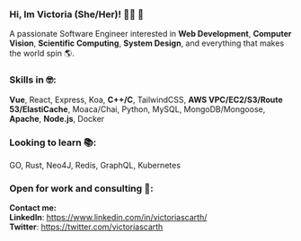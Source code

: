 ### Hi, Im Victoria (She/Her)! 🏳️‍⚧️ 👋
A passionate Software Engineer interested in **Web Development**, **Computer Vision**, **Scientific Computing**, **System Design**, and everything that makes the world spin 🌎.

### Skills in 🤓:
**Vue**, React, Express, Koa, **C++/C**, TailwindCSS, **AWS VPC/EC2/S3/Route 53/ElastiCache**, Moaca/Chai, Python, MySQL, MongoDB/Mongoose, **Apache**, **Node.js**, Docker

### Looking to learn 📚:
GO, Rust, Neo4J, Redis, GraphQL, Kubernetes

### Open for work and consulting 💼:
**Contact me:**  
**LinkedIn**: https://www.linkedin.com/in/victoriascarth/  
**Twitter**: https://twitter.com/victoriascarth  
